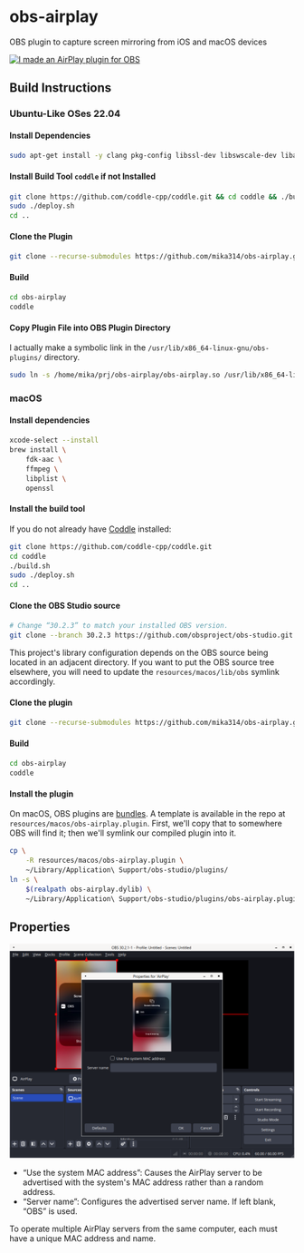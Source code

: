 # obs-airplay

OBS plugin to capture screen mirroring from iOS and macOS devices

[![I made an AirPlay plugin for OBS](https://user-images.githubusercontent.com/1877406/173214368-17392f78-5af7-4161-a57a-e1b8002c2dd3.png)](https://youtu.be/yN5SMHl9JdY "I made an AirPlay plugin for OBS")

## Build Instructions

### Ubuntu-Like OSes 22.04

#### Install Dependencies
```bash
sudo apt-get install -y clang pkg-config libssl-dev libswscale-dev libavcodec-dev libavformat-dev libavutil-dev libswresample-dev git libobs-dev libavahi-compat-libdnssd-dev libplist-dev libfdk-aac-dev
```

#### Install Build Tool `coddle` if not Installed
```bash
git clone https://github.com/coddle-cpp/coddle.git && cd coddle && ./build.sh
sudo ./deploy.sh
cd ..
```

#### Clone the Plugin
```bash
git clone --recurse-submodules https://github.com/mika314/obs-airplay.git
```

#### Build
```bash
cd obs-airplay
coddle
```

#### Copy Plugin File into OBS Plugin Directory
I actually make a symbolic link in the `/usr/lib/x86_64-linux-gnu/obs-plugins/` directory.
```bash
sudo ln -s /home/mika/prj/obs-airplay/obs-airplay.so /usr/lib/x86_64-linux-gnu/obs-plugins/obs-airplay.so
```

### macOS

#### Install dependencies

```sh
xcode-select --install
brew install \
    fdk-aac \
    ffmpeg \
    libplist \
    openssl
```

#### Install the build tool

If you do not already have [Coddle] installed:

```sh
git clone https://github.com/coddle-cpp/coddle.git
cd coddle
./build.sh
sudo ./deploy.sh
cd ..
```

[Coddle]: https://github.com/coddle-cpp/coddle

#### Clone the OBS Studio source

```sh
# Change “30.2.3” to match your installed OBS version.
git clone --branch 30.2.3 https://github.com/obsproject/obs-studio.git
```

This project's library configuration
depends on the OBS source being located in an adjacent directory.
If you want to put the OBS source tree elsewhere,
you will need to update the `resources/macos/lib/obs` symlink accordingly.

#### Clone the plugin

```sh
git clone --recurse-submodules https://github.com/mika314/obs-airplay.git
```

#### Build

```sh
cd obs-airplay
coddle
```

#### Install the plugin

On macOS, OBS plugins are [bundles].
A template is available in the repo
at `resources/macos/obs-airplay.plugin`.
First, we'll copy that to somewhere OBS will find it;
then we'll symlink our compiled plugin into it.

```bash
cp \
    -R resources/macos/obs-airplay.plugin \
    ~/Library/Application\ Support/obs-studio/plugins/
ln -s \
    $(realpath obs-airplay.dylib) \
    ~/Library/Application\ Support/obs-studio/plugins/obs-airplay.plugin/Contents/MacOS/obs-airplay
```

[bundles]: https://en.wikipedia.org/wiki/Bundle_(macOS)

## Properties

![A screenshot of OBS showing the plugin's properties window.](resources/properties.png)

* “Use the system MAC address”:
  Causes the AirPlay server to be advertised with the system's MAC address
  rather than a random address.
* “Server name”:
  Configures the advertised server name.
  If left blank, “OBS” is used.

To operate multiple AirPlay servers from the same computer,
each must have a unique MAC address and name.
